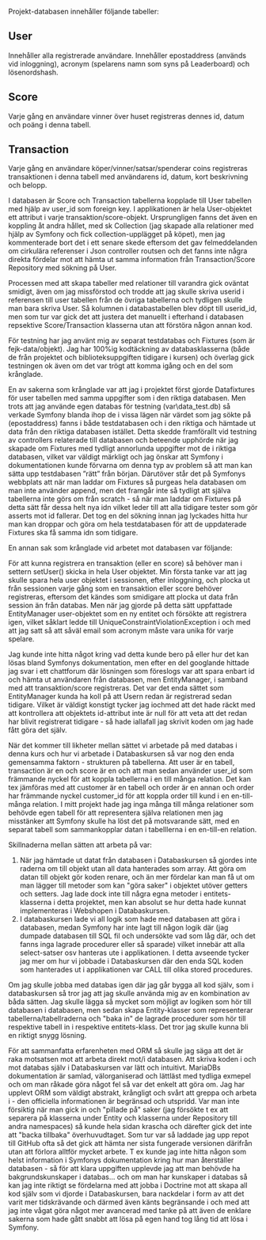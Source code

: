 

Projekt-databasen innehåller följande tabeller:

## User

Innehåller alla registrerade användare. Innehåller epostaddress (används vid inloggning), acronym (spelarens namn som syns på Leaderboard) och lösenordshash.

## Score

Varje gång en användare vinner över huset registreras dennes id, datum och poäng i denna tabell.

## Transaction

Varje gång en användare köper/vinner/satsar/spenderar coins registreras transaktionen i denna tabell med användarens id, datum, kort beskrivning och belopp.  


I databasen är Score och Transaction tabellerna kopplade till User tabellen med hjälp av user_id som foreign key. I applikationen är hela User-objektet ett attribut i varje transaktion/score-objekt. Ursprungligen fanns det även en koppling åt andra hållet, med sk Collection (jag skapade alla relationer med hjälp av Symfony och fick collection-upplägget på köpet), men jag kommenterade bort det i ett senare skede eftersom det gav felmeddelanden om cirkulära referenser i Json controller routsen och det fanns inte några direkta fördelar mot att hämta ut samma information från Transaction/Score Repository med sökning på User.  

Processen med att skapa tabeller med relationer till varandra gick oväntat smidigt, även om jag missförstod och trodde att jag skulle skriva userid i referensen till user tabellen från de övriga tabellerna och tydligen skulle man bara skriva User. Så kolumnen i databastabellen blev döpt till userid_id, men som tur var gick det att justera det manuellt i efterhand i databasen repsektive Score/Transaction klasserna utan att förstöra någon annan kod.

För testning har jag använt mig av separat testdatabas och Fixtures (som är fejk-data/objekt). Jag har 100%ig kodtäckning av databasklasserna (både de från projektet och biblioteksuppgiften tidigare i kursen) och överlag gick testningen ok även om det var trögt att komma igång och en del som krånglade.  

En av sakerna som krånglade var att jag i projektet först gjorde Datafixtures för user tabellen med samma uppgifter som i den riktiga databasen. Men trots att jag använde egen databas för testning (var\data_test.db) så verkade Symfony blanda ihop de i vissa lägen när värdet som jag sökte på (epostaddress) fanns i både testdatabasen och i den riktiga och hämtade ut data från den riktiga databasen istället. Detta skedde framförallt vid testning av controllers relaterade till databasen och beteende upphörde när jag skapade om Fixtures med tydligt annorlunda uppgifter mot de i riktiga databasen, vilket var väldigt märkligt och jag önskar att Symfony i dokumentationen kunde förvarna om denna typ av problem så att man kan sätta upp testdabasen ”rätt” från början. Därutöver står det på Symfonys webbplats att när man laddar om Fixtures så purgeas hela databasen om man inte använder append, men det framgår inte så tydligt att själva tabellerna inte görs om från scratch - så när man laddar om Fixtures på detta sätt får dessa helt nya idn vilket leder till att alla tidigare tester som gör asserts mot id fallerar. Det tog en del sökning innan jag lyckades hitta hur man kan droppar och göra om hela testdatabasen för att de uppdaterade Fixtures ska få samma idn som tidigare.  

En annan sak som krånglade vid arbetet mot databasen var följande:  

För att kunna registrera en transaktion (eller en score) så behöver man i settern setUser() skicka in hela User objektet. Min första tanke var att jag skulle spara hela user objektet i sessionen, efter inloggning, och plocka ut från sessionen varje gång som en transaktion eller score behöver registreras, eftersom det kändes som smidigare att plocka ut data från session än från databas. Men när jag gjorde på detta sätt uppfattade EntityManager user-objektet som en ny entitet och försökte att registrera igen, vilket såklart ledde till UniqueConstraintViolationException i och med att jag satt så att såväl email som acronym måste vara unika för varje spelare.  

Jag kunde inte hitta något kring vad detta kunde bero på eller hur det kan lösas bland Symfonys dokumentation, men efter en del googlande hittade jag svar i ett chattforum där lösningen som föreslogs var att spara enbart id och hämta ut användaren från databasen, men EntityManager, i samband med att transaktion/score registreras. Det var det enda sättet som EntityManager kunda ha koll på att Usern redan är registrerad sedan tidigare. Vilket är väldigt konstigt tycker jag iochmed att det hade räckt med att kontrollera att objektets id-attribut inte är null för att veta att det redan har blivit registrerat tidigare - så hade iallafall jag skrivit koden om jag hade fått göra det själv.  

När det kommer till likheter mellan sättet vi arbetade på med databas i denna kurs och hur vi arbetade i Databaskursen så var nog den enda gemensamma faktorn  - strukturen på tabellerna. Att user är en tabell, transaction är en och score är en och att man sedan använder user_id som främmande nyckel för att koppla tabellerna i en till många relation. Det kan tex jämföras med att customer är en tabell och order är en annan och order har främmande nyckel customer_id för att koppla order till kund i en en-till-många relation. I mitt projekt hade jag inga många till många relationer som behövde egen tabell för att representera själva relationen men jag misstänker att Symfony skulle ha löst det på motsvarande sätt, med en separat tabell som sammankopplar datan i tabelllerna i en en-till-en relation.  

Skillnaderna mellan sätten att arbeta på var:  

1. När jag hämtade ut datat från databasen i Databaskursen så gjordes inte raderna om till objekt utan all data hanterades som array. Att göra om datan till objekt gör koden renare, och än mer fördelar kan man få ut om man lägger till metoder som kan "göra saker" i objektet utöver getters och setters. Jag lade dock inte till några egna metoder i entitets-klasserna i detta projektet, men kan absolut se hur detta hade kunnat implementeras i Webshopen i Databaskursen.
2. I databaskursen lade vi all logik som hade med databasen att göra i databasen, medan Symfony har inte lagt till någon logik där (jag dumpade databasen till SQL fil och undersökte vad som låg där, och det fanns inga lagrade procedurer eller så sparade) vilket innebär att alla select-satser osv hanteras ute i applikationen. I detta avseende tycker jag mer om hur vi jobbade i Databaskursen där den enda SQL koden som hanterades ut i applikationen var CALL till olika stored procedures. 

Om jag skulle jobba med databas igen där jag går bygga all kod själv, som i databaskursen så tror jag att jag skulle använda mig av en kombination av båda sätten. Jag skulle lägga så mycket som möjligt av logiken som hör till databasen i databasen, men sedan skapa Entity-klasser som representerar tabellerna/tabellraderna och "baka in" de lagrade procedurer som hör till respektive tabell in i respektive entitets-klass. Det tror jag skulle kunna bli en riktigt snygg lösning.

För att sammanfatta erfarenheten med ORM så skulle jag säga att det är raka motsatsen mot att arbeta direkt mot/i databasen. Att skriva koden i och mot databas själv i Databaskursen var lätt och intuitivt. MariaDBs dokumentation är samlad, välorganiserad och lättläst med tydliga exmepel och om man råkade göra något fel så var det enkelt att göra om. Jag har upplevt ORM som väldigt abstrakt, krångligt och svårt att greppa och arbeta i - den officiella informationen är begränsad och utspridd. Var man inte försiktig när man gick in och "pillade på" saker (jag försökte t ex att separera på klasserna under Entity och klasserna under Repository till andra namespaces) så kunde hela sidan krascha och därefter gick det inte att "backa tillbaka" överhuvudtaget. Som tur var så laddade jag upp repot till GitHub ofta så det gick att hämta ner sista fungerade versionen därifrån utan att förlora alltför mycket arbete. T ex kunde jag inte hitta någon som helst information i Symfonys dokumentation kring hur man återställer databasen - så för att klara uppgiften upplevde jag att man behövde ha bakgrundskunskaper i databas... och om man har kunskaper i databas så kan jag inte riktigt se fördelarna med att jobba i Doctrine mot att skapa all kod själv som vi djorde i Databaskursen, bara nackdelar i form av att det varit mer tidskrävande och därmed även känts begränsande i och med att jag inte vågat göra något mer avancerad med tanke på att även de enklare sakerna som hade gått snabbt att lösa på egen hand tog lång tid att lösa i Symfony.



